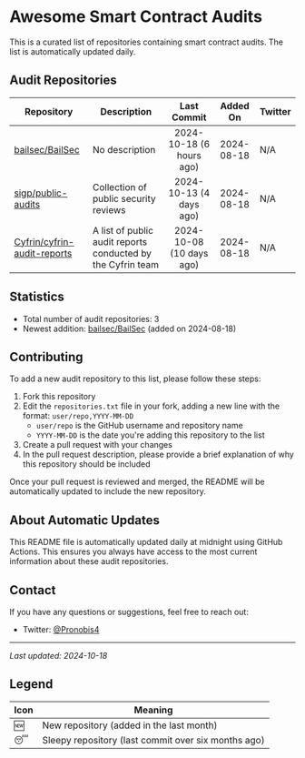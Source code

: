 # Awesome Smart Contract Audits

This is a curated list of repositories containing smart contract audits. The list is automatically updated daily.

## Audit Repositories

| Repository | Description | Last Commit | Added On | Twitter |
|------------|-------------|:-----------:|:--------:|---------|
| [bailsec/BailSec](https://github.com/bailsec/BailSec) | No description | 2024-10-18 (6 hours ago) | 2024-08-18 | N/A |
| [sigp/public-audits](https://github.com/sigp/public-audits) | Collection of public security reviews | 2024-10-13 (4 days ago) | 2024-08-18 | N/A |
| [Cyfrin/cyfrin-audit-reports](https://github.com/Cyfrin/cyfrin-audit-reports) | A list of public audit reports conducted by the Cyfrin team | 2024-10-08 (10 days ago) | 2024-08-18 | N/A |

## Statistics

- Total number of audit repositories: 3
- Newest addition: [bailsec/BailSec](https://github.com/bailsec/BailSec) (added on 2024-08-18)

## Contributing

To add a new audit repository to this list, please follow these steps:

1. Fork this repository
2. Edit the `repositories.txt` file in your fork, adding a new line with the format: `user/repo,YYYY-MM-DD`
   - `user/repo` is the GitHub username and repository name
   - `YYYY-MM-DD` is the date you're adding this repository to the list
3. Create a pull request with your changes
4. In the pull request description, please provide a brief explanation of why this repository should be included

Once your pull request is reviewed and merged, the README will be automatically updated to include the new repository.

## About Automatic Updates

This README file is automatically updated daily at midnight using GitHub Actions. This ensures you always have access to the most current information about these audit repositories.

## Contact

If you have any questions or suggestions, feel free to reach out:

- Twitter: [@Pronobis4](https://twitter.com/Pronobis4)

---

*Last updated: 2024-10-18*

## Legend

| Icon | Meaning |
|------|---------|
| 🆕   | New repository (added in the last month) |
| 😴   | Sleepy repository (last commit over six months ago) |
